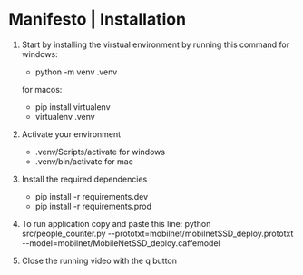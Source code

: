 # Manifesto | Installation

1. Start by installing the virstual environment by running this command
   for windows:
   - python -m venv .venv 

   for macos:
   - pip install virtualenv
   - virtualenv .venv

2. Activate your environment
   - .venv/Scripts/activate for windows 
   - .venv/bin/activate for mac
3. Install the required dependencies
   - pip install -r requirements.dev
   - pip install -r requirements.prod

4. To run application copy and paste this line:
python src/people_counter.py --prototxt=mobilnet/mobilnetSSD_deploy.prototxt --model=mobilnet/MobileNetSSD_deploy.caffemodel

5. Close the running video with the q button

